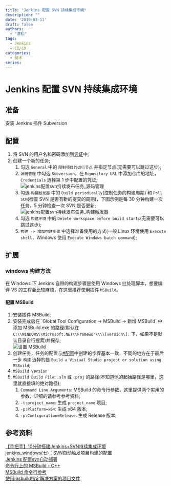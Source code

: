 ```yaml
---
title: "Jenkins 配置 SVN 持续集成环境"
description: ""
date: '2019-03-11'
draft: false
authors:
  - "清松"
tags:
  - Jenkins
  - CI/CD
categories:
  - 技术
series:
---
```


# Jenkins 配置 SVN 持续集成环境
## 准备
安装 Jenkins 插件 Subversion

## 配置
1.  将 SVN 的用户名和密码添加到[凭证](/工具/编程工具/ci_cd/jenkins/)中;
2.  创建一个新的任务;
    1.  勾选 `General` 中的 `限制项目的运行节点` 并指定节点(无需要可以跳过这步);
    2.  `源码管理` 中勾选 `Subversion`，在 `Repository URL` 中添加仓库的地址，`Credentials` 选择第 1 步中配置的凭证;  
        ![jenkins配置svn持续发布任务_源码管理](https://raw.githubusercontent.com/coderqs/wiki_img/master/%E5%B7%A5%E5%85%B7/%E7%BC%96%E7%A8%8B%E5%B7%A5%E5%85%B7/ci_cd/jenkins/jenkins%E9%85%8D%E7%BD%AEsvn%E6%8C%81%E7%BB%AD%E5%8F%91%E5%B8%83%E4%BB%BB%E5%8A%A1_%E6%BA%90%E7%A0%81%E7%AE%A1%E7%90%86.PNG)  
    3. 勾选 `构建触发器` 中的 `Build periodically`(控制任务的构建周期) 和 `Poll SCM`(检查 SVN 是否有新的提交的周期)，下图示例是每 30 分钟构建一次任务，5 分钟检查一次 SVN 是否更新;  
        ![jenkins配置svn持续发布任务_构建触发器](https://raw.githubusercontent.com/coderqs/wiki_img/master/%E5%B7%A5%E5%85%B7/%E7%BC%96%E7%A8%8B%E5%B7%A5%E5%85%B7/ci_cd/jenkins/jenkins%E9%85%8D%E7%BD%AEsvn%E6%8C%81%E7%BB%AD%E5%8F%91%E5%B8%83%E4%BB%BB%E5%8A%A1_%E6%9E%84%E5%BB%BA%E8%A7%A6%E5%8F%91%E5%99%A8.PNG)  
    4. 勾选 `构建环境` 中的 `Delete workspace before build starts`(无需要可以跳过这步);
    5. `构建 -> 增加构建步骤` 中选择准备使用的方式(一般 Linux 环境使用 `Execute shell`，Windows 使用 `Execute Windows batch command`);

## 扩展
### windows 构建方法
在 Windows 下 Jenkins 自带的构建步骤是使用 Windows 批处理脚本，想要编译 VS 的工程会比较麻烦，在这里推荐使用插件 `MSBuild`。

#### 配置 MSBuild
1.  安装插件 MSBuild;  
2.  安装完成后在 \`Global Tool Configuration -\> MSBuild -\> 新增 MSBuild\` 中添加 MSBuild.exe 的路径(默认在`C:\\WINDOWS\\Microsoft.NET\\Framework\\\[version\].` 下，如果不是默认目录自行搜索)并保存;  
    ![设置 MSBuild](https://raw.githubusercontent.com/coderqs/wiki_img/master/%E5%B7%A5%E5%85%B7/%E7%BC%96%E7%A8%8B%E5%B7%A5%E5%85%B7/ci_cd/jenkins/jenkins%E9%85%8D%E7%BD%AEsvn%E6%8C%81%E7%BB%AD%E5%8F%91%E5%B8%83%E4%BB%BB%E5%8A%A1_%E8%AE%BE%E7%BD%AEMSBuild.PNG)  
3. 创建任务，任务的配置与[#配置](#配置)中创建的步骤基本一致，不同的地方在于最后一步 `构建` 选择的是 `Build a Visiual Studio project or solution using MSBuild`;  
4. `MSBuild Version`
5. `MSBuild Build File`: `.sln` 或 `.proj` 的路径(不知道他的起始路径是哪里，这里就直接填的绝对路径);  
    1. `Command Line Arguments`: MSBuild 的命令行参数，这里提供两个实用的参数，详细的请参考参考资料;  
    2. `-t:project_name`: 生成 `project_name` 项目;  
    3. `-p:Platform=x64`: 生成 x64 版本;  
    4. `-p:Configuration=Release`: 生成 Release 版本;  

## 参考资料
[【手把手】10分钟搭建Jenkins+SVN持续集成环境](https://zhuanlan.zhihu.com/p/145361830)  
[jenkins_windows(七)：SVN自动触发项目构建的配置](https://blog.csdn.net/kongsuhongbaby/article/details/100170537)  
[Jenkins 配置svn自动部署](https://blog.csdn.net/Jasonliujintao/article/details/70812639)  
[命令行上的 MSBuild - C++](https://docs.microsoft.com/en-us/cpp/build/msbuild-visual-cpp?view=msvc-160)  
[MSBuild 命令行参考](https://docs.microsoft.com/en-us/visualstudio/msbuild/msbuild-command-line-reference?view=vs-2019#arguments)  
[使用msbuild指定解决方案的项目文件](https://www.it-swarm.cn/zh/build/%E4%BD%BF%E7%94%A8msbuild%E6%8C%87%E5%AE%9A%E8%A7%A3%E5%86%B3%E6%96%B9%E6%A1%88%E7%9A%84%E9%A1%B9%E7%9B%AE%E6%96%87%E4%BB%B6/1070142712/)  
